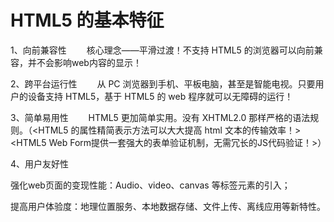 # HTML5 的基本特征

1、向前兼容性
　　核心理念——平滑过渡！不支持 HTML5 的浏览器可以向前兼容，并不会影响web内容的显示！

2、跨平台运行性
　　从 PC 浏览器到手机、平板电脑，甚至是智能电视。只要用户的设备支持 HTML5，基于 HTML5 的 web 程序就可以无障碍的运行！

3、简单易用性
　　HTML5 更加简单实用。没有 XHTML2.0 那样严格的语法规则。（<HTML5 的属性精简表示方法可以大大提高 html 文本的传输效率！> <HTML5 Web Form提供一套强大的表单验证机制，无需冗长的JS代码验证！>）

4、用户友好性

强化web页面的变现性能：Audio、video、canvas 等标签元素的引入；

提高用户体验度：地理位置服务、本地数据存储、文件上传、离线应用等新特性。

